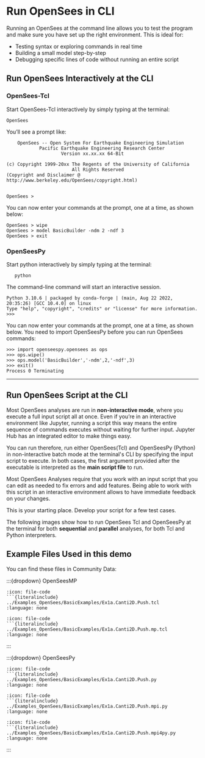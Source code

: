 # Run OpenSees in CLI

Running an OpenSees at the command line allows you to test the program and make sure you have set up the right environment. This is ideal for:

* Testing syntax or exploring commands in real time
* Building a small model step-by-step
* Debugging specific lines of code without running an entire script


## Run OpenSees Interactively at the CLI

### OpenSees-Tcl


Start OpenSees-Tcl interactively by simply typing at the terminal:

    OpenSees

You’ll see a prompt like:

        OpenSees -- Open System For Earthquake Engineering Simulation
                Pacific Earthquake Engineering Research Center
                        Version xx.xx.xx 64-Bit

    (c) Copyright 1999-20xx The Regents of the University of California
                            All Rights Reserved
    (Copyright and Disclaimer @ http://www.berkeley.edu/OpenSees/copyright.html)


    OpenSees > 

You can now enter your commands at the prompt, one at a time, as shown below:
  
    OpenSees > wipe
    OpenSees > model BasicBuilder -ndm 2 -ndf 3
    OpenSees > exit

<div id="slideShowTCL">
<script>
    addSlides("slideShowTCL","../_static/Interactive_Tcl/Slide","JPG",1,7)
</script>


### OpenSeesPy

Start python interactively by simply typing at the terminal:

       python
    
The command-line command will start an interactive session. 

    Python 3.10.6 | packaged by conda-forge | (main, Aug 22 2022, 20:35:26) [GCC 10.4.0] on linux
    Type "help", "copyright", "credits" or "license" for more information.
    >>> 

You can now enter your commands at the prompt, one at a time, as shown below. You need to import OpenSeesPy before you can run OpenSees commands:

    >>> import openseespy.opensees as ops
    >>> ops.wipe()
    >>> ops.model('BasicBuilder','-ndm',2,'-ndf',3)
    >>> exit()
    Process 0 Terminating

<div id="slideShowPY">
<script>
    addSlides("slideShowPY","../_static/Interactive_Py/Slide","JPG",1,8)
</script>

---

## Run OpenSees Script at the CLI


Most OpenSees analyses are run in **non-interactive mode**, where you execute a full input script all at once. Even if you’re in an interactive environment like Jupyter, running a script this way means the entire sequence of commands executes without waiting for further input. Jupyter Hub has an integrated editor to make things easy.

You can run therefore, run either OpenSees(Tcl) and OpenSeesPy (Python) in non-interactive batch mode at the terminal's CLI by specifying the input script to execute. In both cases, the first argument provided after the executable is interpreted as the **main script file** to run.

Most OpenSees Analyses require that you work with an input script that you can edit as needed to fix errors and add features.
Being able to work with this script in an interactive environment allows to have immediate feedback on your changes.

This is your starting place. Develop your script for a few test cases.

The following images show how to run OpenSees Tcl and OpenSeesPy at the terminal for both **sequential** and **parallel** analyses, for both Tcl and Python interpreters.

<div id="slideShow">
<script>
    addSlides("slideShow","../_static/TerminalRun/Slide","JPG",4,13)
</script>




## Example Files Used in this demo
You can find these files in Community Data:

:::{dropdown} OpenSeesMP

```{dropdown}  Ex1a.Canti2D.Push.tcl
:icon: file-code
```{literalinclude} ../Examples_OpenSees/BasicExamples/Ex1a.Canti2D.Push.tcl
:language: none
```
```{dropdown} Ex1a.Canti2D.Push.mp.tcl
:icon: file-code
```{literalinclude} ../Examples_OpenSees/BasicExamples/Ex1a.Canti2D.Push.mp.tcl
:language: none
```

:::

:::{dropdown} OpenSeesPy


```{dropdown} Ex1a.Canti2D.Push.py
:icon: file-code
```{literalinclude} ../Examples_OpenSees/BasicExamples/Ex1a.Canti2D.Push.py
:language: none
```
```{dropdown} Ex1a.Canti2D.Push.mpi.py
:icon: file-code
```{literalinclude} ../Examples_OpenSees/BasicExamples/Ex1a.Canti2D.Push.mpi.py
:language: none
```
```{dropdown} Ex1a.Canti2D.Push.mpi4py.py
:icon: file-code
```{literalinclude} ../Examples_OpenSees/BasicExamples/Ex1a.Canti2D.Push.mpi4py.py
:language: none
```
:::